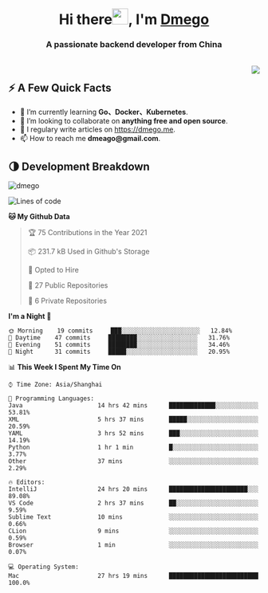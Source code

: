 <h1 align="center">Hi there<img src="https://cdn.jsdelivr.net/gh/dmego/images/img/Hi.gif" height="32" />, I'm <a href="https://i.dmego.me/" target="_blank"> Dmego </a> </h1>
<h3 align="center">A passionate backend developer from China</h3>
</br>

<img align="right" src="https://github-readme-stats.vercel.app/api?username=dmego&show_icons=true" />

## ⚡️ A Few Quick Facts

<ul>
    <li> 🌱 I’m currently learning <strong>Go、Docker、Kubernetes</strong>.</li>
    <li> 👯 I’m looking to collaborate on <strong>anything free and open source</strong>.</li>
    <li>📝 I regulary write articles on <a href="https://dmego.me">https://dmego.me</a>.</li>
    <li>📫 How to reach me <strong>dmeago@gmail.com</strong>.</li>
</ul>

## 🌗 Development Breakdown

<img src="https://komarev.com/ghpvc/?username=dmego" alt="dmego" />

<!--START_SECTION:waka-->
![Lines of code](https://img.shields.io/badge/From%20Hello%20World%20I%27ve%20Written-227764%20lines%20of%20code-blue)

**🐱 My Github Data** 

> 🏆 75 Contributions in the Year 2021
 > 
> 📦 231.7 kB Used in Github's Storage 
 > 
> 💼 Opted to Hire
 > 
> 📜 27 Public Repositories 
 > 
> 🔑 6 Private Repositories  
 > 
**I'm a Night 🦉** 

```text
🌞 Morning    19 commits     ███░░░░░░░░░░░░░░░░░░░░░░   12.84% 
🌆 Daytime    47 commits     ████████░░░░░░░░░░░░░░░░░   31.76% 
🌃 Evening    51 commits     ████████░░░░░░░░░░░░░░░░░   34.46% 
🌙 Night      31 commits     █████░░░░░░░░░░░░░░░░░░░░   20.95%

```


📊 **This Week I Spent My Time On** 

```text
⌚︎ Time Zone: Asia/Shanghai

💬 Programming Languages: 
Java                     14 hrs 42 mins      █████████████░░░░░░░░░░░░   53.81% 
XML                      5 hrs 37 mins       █████░░░░░░░░░░░░░░░░░░░░   20.59% 
YAML                     3 hrs 52 mins       ███░░░░░░░░░░░░░░░░░░░░░░   14.19% 
Python                   1 hr 1 min          █░░░░░░░░░░░░░░░░░░░░░░░░   3.77% 
Other                    37 mins             ░░░░░░░░░░░░░░░░░░░░░░░░░   2.29%

🔥 Editors: 
IntelliJ                 24 hrs 20 mins      ██████████████████████░░░   89.08% 
VS Code                  2 hrs 37 mins       ██░░░░░░░░░░░░░░░░░░░░░░░   9.59% 
Sublime Text             10 mins             ░░░░░░░░░░░░░░░░░░░░░░░░░   0.66% 
CLion                    9 mins              ░░░░░░░░░░░░░░░░░░░░░░░░░   0.59% 
Browser                  1 min               ░░░░░░░░░░░░░░░░░░░░░░░░░   0.07%

💻 Operating System: 
Mac                      27 hrs 19 mins      █████████████████████████   100.0%

```


<!--END_SECTION:waka-->
